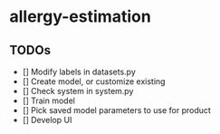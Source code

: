 # allergy-estimation

## TODOs
- [] Modify labels in datasets.py
- [] Create model, or customize existing
- [] Check system in system.py
- [] Train model
- [] Pick saved model parameters to use for product
- [] Develop UI
